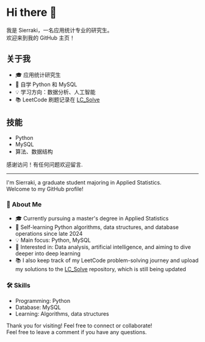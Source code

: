 # Hi there 👋

我是 Sierraki，一名应用统计专业的研究生。  
欢迎来到我的 GitHub 主页！

## 关于我
- 🎓 应用统计研究生
- 🌱 自学 Python 和 MySQL
- 💡 学习方向：数据分析、人工智能
- 📚 LeetCode 刷题记录在 [LC_Solve](https://github.com/Sierraki/LC_Solve)

## 技能
- Python
- MySQL
- 算法、数据结构

感谢访问！有任何问题欢迎留言.

---

I'm Sierraki, a graduate student majoring in Applied Statistics.  
Welcome to my GitHub profile!

### 🚀 About Me
- 🎓 Currently pursuing a master's degree in Applied Statistics
- 🌱 Self-learning Python algorithms, data structures, and database operations since late 2024
- 💡 Main focus: Python, MySQL
- 🤖 Interested in: Data analysis, artificial intelligence, and aiming to dive deeper into deep learning
- 📚 I also keep track of my LeetCode problem-solving journey and upload my solutions to the [LC_Solve](https://github.com/Sierraki/LC_Solve) repository, which is still being updated

### 🛠️ Skills
- Programming: Python
- Database: MySQL
- Learning: Algorithms, data structures

Thank you for visiting! Feel free to connect or collaborate!  
Feel free to leave a comment if you have any questions.